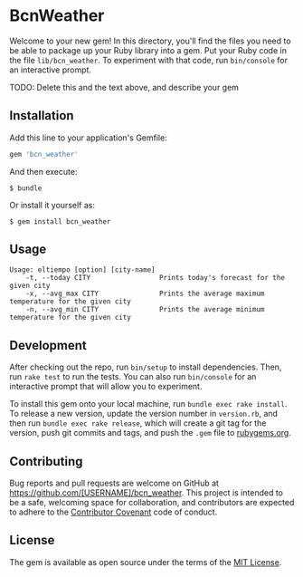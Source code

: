 # BcnWeather

Welcome to your new gem! In this directory, you'll find the files you need to be able to package up your Ruby library into a gem. Put your Ruby code in the file `lib/bcn_weather`. To experiment with that code, run `bin/console` for an interactive prompt.

TODO: Delete this and the text above, and describe your gem

## Installation

Add this line to your application's Gemfile:

```ruby
gem 'bcn_weather'
```

And then execute:

    $ bundle

Or install it yourself as:

    $ gem install bcn_weather

## Usage

```
Usage: eltiempo [option] [city-name]
    -t, --today CITY                 Prints today's forecast for the given city
    -x, --avg_max CITY               Prints the average maximum temperature for the given city
    -n, --avg_min CITY               Prints the average minimum temperature for the given city
```

## Development

After checking out the repo, run `bin/setup` to install dependencies. Then, run `rake test` to run the tests. You can also run `bin/console` for an interactive prompt that will allow you to experiment.

To install this gem onto your local machine, run `bundle exec rake install`. To release a new version, update the version number in `version.rb`, and then run `bundle exec rake release`, which will create a git tag for the version, push git commits and tags, and push the `.gem` file to [rubygems.org](https://rubygems.org).

## Contributing

Bug reports and pull requests are welcome on GitHub at https://github.com/[USERNAME]/bcn_weather. This project is intended to be a safe, welcoming space for collaboration, and contributors are expected to adhere to the [Contributor Covenant](http://contributor-covenant.org) code of conduct.


## License

The gem is available as open source under the terms of the [MIT License](http://opensource.org/licenses/MIT).

